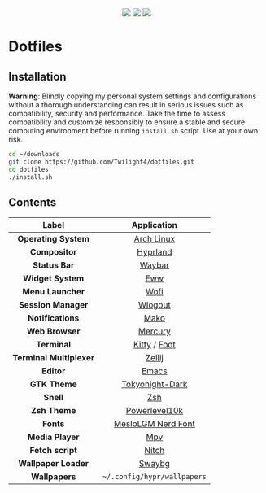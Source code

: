 <div align="center">
<img src="https://img.shields.io/github/last-commit/Twilight4/dotfiles?style=for-the-badge&logo=github&color=a6da95&logoColor=D9E0EE&labelColor=302D41"/>
<img src="https://img.shields.io/github/repo-size/Twilight4/dotfiles?style=for-the-badge&logo=dropbox&color=7dc4e4&logoColor=D9E0EE&labelColor=302D41"/>
<img src="https://img.shields.io/github/stars/Twilight4/dotfiles?style=for-the-badge&logo=powerpages&color=cba6f7&logoColor=D9E0EE&labelColor=302D41"/>
</div>

# Dotfiles
## Installation
**Warning**: Blindly copying my personal system settings and configurations without a thorough understanding can result in serious issues such as compatibility, security and performance. Take the time to assess compatibility and customize responsibly to ensure a stable and secure computing environment before running `install.sh` script. Use at your own risk.

```bash
cd ~/downloads
git clone https://github.com/Twilight4/dotfiles.git
cd dotfiles
./install.sh
```

## Contents

|      Label                     |                         Application                        |
| :----------------------------: | :--------------------------------------------------------: | 
|  **Operating System**          | [Arch Linux](https://archlinux.org/)                       |
|  **Compositor**                | [Hyprland](https://github.com/hyprwm/Hyprland)             |
|  **Status Bar**                | [Waybar](https://github.com/Alexays/Waybar/)               |
|  **Widget System**             | [Eww](https://github.com/elkowar/eww)                      |
|  **Menu Launcher**             | [Wofi](https://hg.sr.ht/~scoopta/wofi)                     |
|  **Session Manager**           | [Wlogout](https://github.com/ArtsyMacaw/wlogout)           |
|  **Notifications**             | [Mako](https://github.com/emersion/mako)                   |
|  **Web Browser**               | [Mercury](https://thorium.rocks/mercury)                   |
|  **Terminal**                  | [Kitty](https://sw.kovidgoyal.net/kitty/) / [Foot](https://codeberg.org/dnkl/foot)    |
|  **Terminal Multiplexer**      | [Zellij](https://github.com/zellij-org/zellij)             |
|  **Editor**                    | [Emacs](https://www.gnu.org/software/emacs/)               |
|  **GTK Theme**                 | [Tokyonight-Dark](https://github.com/Fausto-Korpsvart/Tokyo-Night-GTK-Theme)          |
|  **Shell**                     | [Zsh](https://github.com/zsh-users)                        |
|  **Zsh Theme**                 | [Powerlevel10k](https://github.com/romkatv/powerlevel10k)  |
|  **Fonts**                     | [MesloLGM Nerd Font](https://www.nerdfonts.com/)           |
|  **Media Player**              | [Mpv](https://mpv.io/)                                     | 
|  **Fetch script**              | [Nitch](https://github.com/unxsh/nitch)                    |
|  **Wallpaper Loader**          | [Swaybg](https://github.com/swaywm/swaybg)                 |
|  **Wallpapers**                | `~/.config/hypr/wallpapers`                                |

